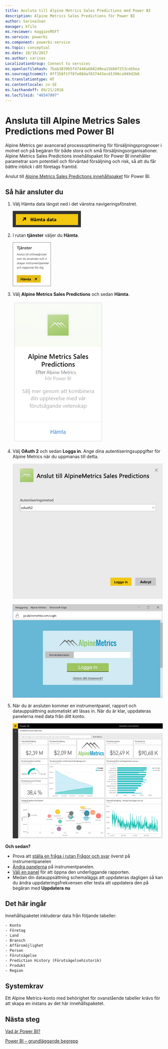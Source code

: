 ```yaml
---
title: Ansluta till Alpine Metrics Sales Predictions med Power BI
description: Alpine Metrics Sales Predictions för Power BI
author: SarinaJoan
manager: kfile
ms.reviewer: maggiesMSFT
ms.service: powerbi
ms.component: powerbi-service
ms.topic: conceptual
ms.date: 10/16/2017
ms.author: sarinas
LocalizationGroup: Connect to services
ms.openlocfilehash: 7bab3839b5f47448a6882d0ea15bb0f253ceb5ea
ms.sourcegitcommit: 0ff358f1ff87e88daf837443ecd1398ca949d2b6
ms.translationtype: HT
ms.contentlocale: sv-SE
ms.lasthandoff: 09/21/2018
ms.locfileid: "46547897"
---
```

# <a name="connect-to-alpine-metrics-sales-predictions-with-power-bi"></a>Ansluta till Alpine Metrics Sales Predictions med Power BI
Alpine Metrics ger avancerad processoptimering för försäljningsprognoser i molnet och på begäran för både stora och små försäljningsorganisationer. Alpine Metrics Sales Predictions innehållspaket för Power BI innehåller parametrar som potentiell och förväntad försäljning och risk, så att du får bättre inblick i ditt företags framtid. 

Anslut till [Alpine Metrics Sales Predictions innehållspaket](https://app.powerbi.com/getdata/services/alpine-metrics) för Power BI.

## <a name="how-to-connect"></a>Så här ansluter du
1. Välj Hämta data längst ned i det vänstra navigeringsfönstret.  
   
    ![](media/service-connect-to-alpine-metrics/getdata.png)
2. I rutan **tjänster** väljer du **Hämta**.  
   
    ![](media/service-connect-to-alpine-metrics/services.png)
3. Välj **Alpine Metrics Sales Predictions** och sedan **Hämta**.  
   
    ![](media/service-connect-to-alpine-metrics/alpine.png)
4. Välj **OAuth 2** och sedan **Logga in**. Ange dina autentiseringsuppgifter för Alpine Metrics när du uppmanas till detta.
   
    ![](media/service-connect-to-alpine-metrics/creds.png)
   
    ![](media/service-connect-to-alpine-metrics/creds2.png)
5. När du är ansluten kommer en instrumentpanel, rapport och datauppsättning automatiskt att läsas in. När du är klar, uppdateras panelerna med data från ditt konto.
   
    ![](media/service-connect-to-alpine-metrics/dashboard.png)

**Och sedan?**

* Prova att [ställa en fråga i rutan Frågor och svar](consumer/end-user-q-and-a.md) överst på instrumentpanelen
* [Ändra panelerna](service-dashboard-edit-tile.md) på instrumentpanelen.
* [Välj en panel](consumer/end-user-tiles.md) för att öppna den underliggande rapporten.
* Medan din datauppsättning schemaläggs att uppdateras dagligen så kan du ändra uppdateringsfrekvensen eller testa att uppdatera den på begäran med **Uppdatera nu**

## <a name="whats-included"></a>Det här ingår
Innehållspaketet inkluderar data från följande tabeller:  

    - Konto    
    - Företag    
    - Land    
    - Bransch    
    - Affärsmöjlighet  
    - Person  
    - Förutsägelse    
    - Prediction History (Förutsägelsehistorik)    
    - Produkt  
    - Region    

## <a name="system-requirements"></a>Systemkrav
Ett Alpine Metrics-konto med behörighet för ovanstående tabeller krävs för att skapa en instans av det här innehållspaketet.

## <a name="next-steps"></a>Nästa steg
[Vad är Power BI?](power-bi-overview.md)

[Power BI – grundläggande begrepp](consumer/end-user-basic-concepts.md)

